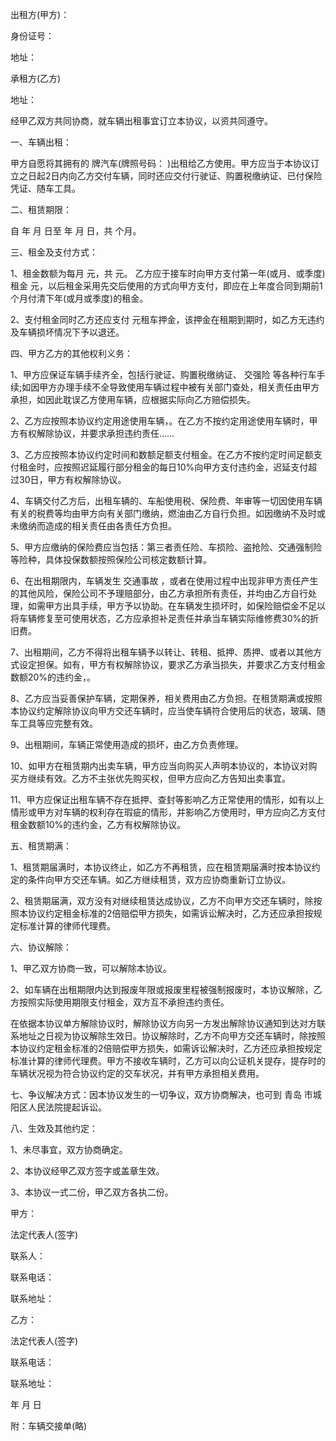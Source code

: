 
 


出租方(甲方)：


身份证号：


地址：


承租方(乙方)


地址：


经甲乙双方共同协商，就车辆出租事宜订立本协议，以资共同遵守。


一、车辆出租：


甲方自愿将其拥有的 牌汽车(牌照号码： )出租给乙方使用。甲方应当于本协议订立之日起2日内向乙方交付车辆，同时还应交付行驶证、购置税缴纳证、已付保险凭证、随车工具。


二、租赁期限：


自 年 月 日至 年 月 日，共 个月。


三、租金及支付方式：


1、租金数额为每月 元，共 元。 乙方应于接车时向甲方支付第一年(或月、或季度)租金 元，以后租金采用先交后使用的方式向甲方支付，即应在上年度合同到期前1个月付清下年(或月或季度)的租金。


2、支付租金同时乙方还应支付 元租车押金，该押金在租期到期时，如乙方无违约及车辆损坏情况下予以退还。


四、甲方乙方的其他权利义务：


1、甲方应保证车辆手续齐全，包括行驶证、购置税缴纳证、
交强险
等各种行车手续;如因甲方办理手续不全导致使用车辆过程中被有关部门查处，相关责任由甲方承担，如因此耽误乙方使用车辆，应根据实际向乙方赔偿损失。


2、乙方应按照本协议约定用途使用车辆，。在乙方不按约定用途使用车辆时，甲方有权解除协议，并要求承担违约责任……


3、乙方应按照本协议约定时间和数额足额支付租金。在乙方不按约定时间足额支付租金时，应按照迟延履行部分租金的每日10%向甲方支付违约金，迟延支付超过30日，甲方有权解除协议。


4、车辆交付乙方后，出租车辆的、车船使用税、保险费、年审等一切因使用车辆有关的税费等均由甲方向有关部门缴纳，燃油由乙方自行负担。如因缴纳不及时或未缴纳而造成的相关责任由各责任方负担。


5、甲方应缴纳的保险费应当包括：第三者责任险、车损险、盗抢险、交通强制险等险种，具体投保数额按照保险公司核定数额计算。


6、在出租期限内，车辆发生
交通事故
，或者在使用过程中出现非甲方责任产生的其他风险，保险公司不予理赔部分，由乙方承担所有责任，并均由乙方自行处理，如需甲方出具手续，甲方予以协助。在车辆发生损坏时，如保险赔偿金不足以将车辆修复至可使用状态，乙方应承担补足责任并承当车辆实际维修费30%的折旧费。


7、出租期间，乙方不得将出租车辆予以转让、转租、抵押、质押、或者以其他方式设定担保。如有，甲方有权解除协议，要求乙方承当损失，并要求乙方支付租金数额20%的违约金，。


8、乙方应当妥善保护车辆，定期保养，相关费用由乙方负担。在租赁期满或按照本协议约定解除协议向甲方交还车辆时，应当使车辆符合使用后的状态，玻璃、随车工具等应完整有效。


9、出租期间，车辆正常使用造成的损坏，由乙方负责修理。


10、如甲方在租赁期内出卖车辆，甲方应当向购买人声明本协议的，本协议对购买方继续有效。乙方不主张优先购买权，但甲方应向乙方告知出卖事宜。


11、甲方应保证出租车辆不存在抵押、查封等影响乙方正常使用的情形，如有以上情形或甲方对车辆的权利存在瑕疵的情形，并影响乙方使用时，甲方应向乙方支付租金数额10%的违约金，乙方有权解除协议。


五、租赁期满：


1、租赁期届满时，本协议终止，如乙方不再租赁，应在租赁期届满时按本协议约定的条件向甲方交还车辆。如乙方继续租赁，双方应协商重新订立协议。


2、租赁期届满，双方没有对继续租赁达成协议，乙方不向甲方交还车辆时，除按照本协议约定租金标准的2倍赔偿甲方损失，如需诉讼解决时，乙方还应承担按规定标准计算的律师代理费。


六、协议解除：


1、甲乙双方协商一致，可以解除本协议。


2、如车辆在出租期限内达到报废年限或报废里程被强制报废时，本协议解除，乙方按照实际使用期限支付租金，双方互不承担违约责任。


在依据本协议单方解除协议时，解除协议方向另一方发出解除协议通知到达对方联系地址之日视为协议解除生效日。协议解除时，乙方不向甲方交还车辆时，除按照本协议约定租金标准的2倍赔偿甲方损失，如需诉讼解决时，乙方还应承担按规定标准计算的律师代理费。甲方不接收车辆时，乙方可以向公证机关提存，提存时的车辆状况视为符合协议约定的交车状况，并有甲方承担相关费用。


七、争议解决方式：因本协议发生的一切争议，双方协商解决，也可到
青岛
市城阳区人民法院提起诉讼。


八、生效及其他约定：


1、未尽事宜，双方协商确定。


2、本协议经甲乙双方签字或盖章生效。


3、本协议一式二份，甲乙双方各执二份。


甲方：


法定代表人(签字)


联系人：


联系电话：


联系地址：


乙方：


法定代表人(签字)


联系电话：


联系地址：


年 月 日


附：车辆交接单(略)
 


 

 
 
 
 
 
  


  
 

  


  


  
 
 
 
 

